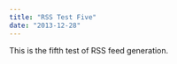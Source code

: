 ```yaml
---
title: "RSS Test Five"
date: "2013-12-28"
---
```


<div class="content">
<p>This is the fifth test of RSS feed generation.</p>
</div>
